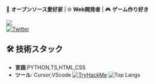 🚀 **オープンソース愛好家** | 🌐 **Web開発者** | 🎮 **ゲーム作り好き**

![](https://komarev.com/ghpvc/?username=waiorecchi&color=blue)  
[![Twitter](https://img.shields.io/badge/Twitter-1DA1F2?style=flat&logo=twitter&logoColor=white)](https://x.com/oreennginia)

## 🛠 技術スタック
- **言語**:PYTHON,TS,HTML,CSS
- **ツール**: Cursor,VScode
[![TryHackMe](https://tryhackme-badges.s3.amazonaws.com/4877687.png)](https://tryhackme.com/ju/4877687)
![Top Langs](https://github-readme-stats.vercel.app/api/top-langs/?username=waiorecchi&layout=compact)
